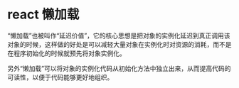# react 懒加载

“懒加载”也被叫作“延迟价值”，它的核心思想是把对象的实例化延迟到真正调用该对象的时候，这样做的好处是可以减轻大量对象在实例化时对资源的消耗，而不是在程序初始化的时候就预先将对象实例化。

另外“懒加载”可以将对象的实例化代码从初始化方法中独立出来，从而提高代码的可读性，以便于代码能够更好地组织。
